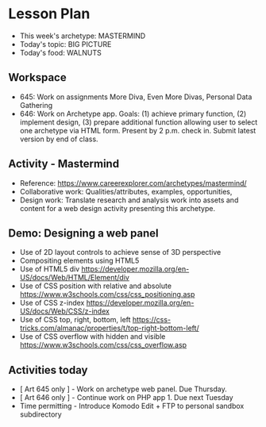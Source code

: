 # Lesson Plan
- This week's archetype: MASTERMIND
- Today's topic: BIG PICTURE
- Today's food: WALNUTS

## Workspace
- 645: Work on assignments More Diva, Even More Divas, Personal Data Gathering
- 646: Work on Archetype app. Goals: (1) achieve primary function, (2) implement design, (3) prepare additional function allowing user to select one archetype via HTML form. Present by 2 p.m. check in. Submit latest version by end of class.

## Activity - Mastermind
- Reference: https://www.careerexplorer.com/archetypes/mastermind/
- Collaborative work: Qualities/attributes, examples, opportunities, 
- Design work: Translate research and analysis work into assets and content for a web design activity presenting this archetype.

## Demo: Designing a web panel
- Use of 2D layout controls to achieve sense of 3D perspective
- Compositing elements using HTML5
- Use of HTML5 div https://developer.mozilla.org/en-US/docs/Web/HTML/Element/div
- Use of CSS position with relative and absolute https://www.w3schools.com/css/css_positioning.asp
- Use of CSS z-index https://developer.mozilla.org/en-US/docs/Web/CSS/z-index
- Use of CSS top, right, bottom, left https://css-tricks.com/almanac/properties/t/top-right-bottom-left/
- Use of CSS overflow with hidden and visible https://www.w3schools.com/css/css_overflow.asp

## Activities today
- [ Art 645 only ] - Work on archetype web panel. Due Thursday.
- [ Art 646 only ] - Continue work on PHP app 1. Due next Tuesday
- Time permitting - Introduce Komodo Edit + FTP to personal sandbox subdirectory


